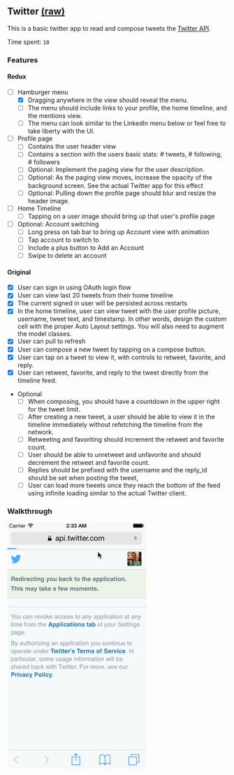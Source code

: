 ## Twitter [(raw)](https://gist.githubusercontent.com/timothy1ee/b9b1860c8ecb4b0b1c18/raw/2adc3f63677d81644e00245cee891eee88907767/gistfile1.md)

This is a basic twitter app to read and compose tweets the [Twitter API](https://apps.twitter.com/).

Time spent: `10`

### Features

#### Redux

- [ ] Hamburger menu
  - [X] Dragging anywhere in the view should reveal the menu.
  - [ ] The menu should include links to your profile, the home timeline, and the mentions view.
  - [ ] The menu can look similar to the LinkedIn menu below or feel free to take liberty with the UI.
- [ ] Profile page
  - [ ] Contains the user header view
  - [ ] Contains a section with the users basic stats: # tweets, # following, # followers
  - [ ] Optional: Implement the paging view for the user description.
  - [ ] Optional: As the paging view moves, increase the opacity of the background screen. See the actual Twitter app for this effect
  - [ ] Optional: Pulling down the profile page should blur and resize the header image.
- [ ] Home Timeline
  - [ ] Tapping on a user image should bring up that user's profile page
- [ ] Optional: Account switching
  - [ ] Long press on tab bar to bring up Account view with animation
  - [ ] Tap account to switch to
  - [ ] Include a plus button to Add an Account
  - [ ] Swipe to delete an account

#### Original

- [X] User can sign in using OAuth login flow
- [X] User can view last 20 tweets from their home timeline
- [X] The current signed in user will be persisted across restarts
- [X] In the home timeline, user can view tweet with the user profile picture, username, tweet text, and timestamp.  In other words, design the custom cell with the proper Auto Layout settings.  You will also need to augment the model classes.
- [X] User can pull to refresh
- [X] User can compose a new tweet by tapping on a compose button.
- [X] User can tap on a tweet to view it, with controls to retweet, favorite, and reply.
- [X] User can retweet, favorite, and reply to the tweet directly from the timeline feed.
- Optional
  - [ ] When composing, you should have a countdown in the upper right for the tweet limit.
  - [ ] After creating a new tweet, a user should be able to view it in the timeline immediately without refetching the timeline from the network.
  - [ ] Retweeting and favoriting should increment the retweet and favorite count.
  - [ ] User should be able to unretweet and unfavorite and should decrement the retweet and favorite count.
  - [ ] Replies should be prefixed with the username and the reply_id should be set when posting the tweet,
  - [ ] User can load more tweets once they reach the bottom of the feed using infinite loading similar to the actual Twitter client.

### Walkthrough

![Video Walkthrough](https://github.com/apfritts/Twitter/raw/master/Screencast.gif)

